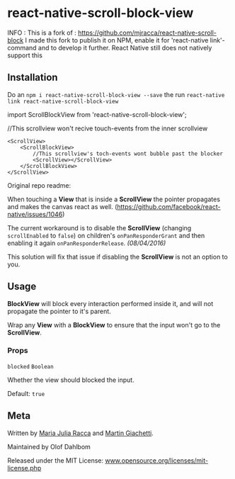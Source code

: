 # react-native-scroll-block-view

INFO : This is a fork of : https://github.com/mjracca/react-native-scroll-block
I made this fork to publish it on NPM, enable it for 'react-native link'-command
and to develop it further. React Native still does not natively support this

## Installation

Do an `npm i react-native-scroll-block-view --save` the run `react-native link react-native-scroll-block-view`

import ScrollBlockView from 'react-native-scroll-block-view';

//This scrollview won't recive touch-events from the inner scrollview
~~~~
<ScrollView>
    <ScrollBlockView>
        //This scrollview's toch-events wont bubble past the blocker
        <ScrollView></ScrollView>
    </ScrollBlockView>
</ScrollView>
~~~~


Original repo readme:

When touching a **View** that is inside a **ScrollView** the pointer propagates and makes the canvas react as well. (https://github.com/facebook/react-native/issues/1046)

The current workaround is to disable the **ScrollView** (changing `scrollEnabled` to `false`) on children's `onPanResponderGrant` and then enabling it again `onPanResponderRelease`. _(08/04/2016)_

This solution will fix that issue if disabling the **ScrollView** is not an option to you.


## Usage

**BlockView** will block every interaction performed inside it, and will not propagate the pointer to it's parent.

Wrap any **View** with a **BlockView** to ensure that the input won't go to the **ScrollView**.

### Props

`blocked` `Boolean`

Whether the view should blocked the input.

Default: `true`

## Meta

Written by [Maria Julia Racca](https://github.com/mjracca) and [Martin Giachetti](https://github.com/mgiachetti).

Maintained by Olof Dahlbom

Released under the MIT License: www.opensource.org/licenses/mit-license.php
